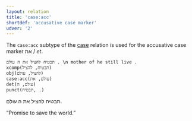 ```yaml
---
layout: relation
title: 'case:acc'
shortdef: 'accusative case marker'
udver: '2'
---
```


The `case:acc` subtype of the [case]() relation is used for the accusative case marker את / _et_.

~~~ sdparse
תבטיח להציל את ה עולם . \n mother of he still live .
xcomp(תבטיח, להציל)
obj(להציל, עולם)
case:acc(עולם, את)
det(עולם, ה)
punct(תבטיח, .)
~~~

תבטיח להציל את ה עולם.

“Promise to save the world.”
<!-- Interlanguage links updated Po 11. listopadu 2024, 20:10:31 CET -->
